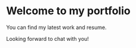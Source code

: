 # Welcome to my portfolio
You can find my latest work and resume.

Looking forward to chat with you!
